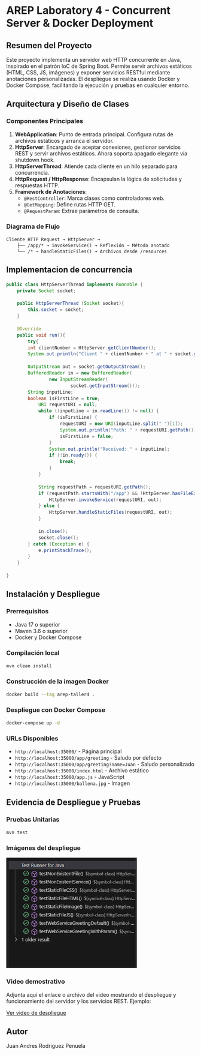 
# AREP Laboratory 4 - Concurrent Server & Docker Deployment

## Resumen del Proyecto

Este proyecto implementa un servidor web HTTP concurrente en Java, inspirado en el patrón IoC de Spring Boot. Permite servir archivos estáticos (HTML, CSS, JS, imágenes) y exponer servicios RESTful mediante anotaciones personalizadas. El despliegue se realiza usando Docker y Docker Compose, facilitando la ejecución y pruebas en cualquier entorno.

## Arquitectura y Diseño de Clases

### Componentes Principales

1. **WebApplication**: Punto de entrada principal. Configura rutas de archivos estáticos y arranca el servidor.
2. **HttpServer**: Encargado de aceptar conexiones, gestionar servicios REST y servir archivos estáticos. Ahora soporta apagado elegante vía shutdown hook.
3. **HttpServerThread**: Atiende cada cliente en un hilo separado para concurrencia.
4. **HttpRequest / HttpResponse**: Encapsulan la lógica de solicitudes y respuestas HTTP.
5. **Framework de Anotaciones**:
   - `@RestController`: Marca clases como controladores web.
   - `@GetMapping`: Define rutas HTTP GET.
   - `@RequestParam`: Extrae parámetros de consulta.

### Diagrama de Flujo

```
Cliente HTTP Request → HttpServer → 
    ├── /app/* → invokeService() → Reflexión → Método anotado
    └── /* → handleStaticFiles() → Archivos desde /resources
```
## Implementacion de concurrencia

```java
public class HttpServerThread implements Runnable {
    private Socket socket;

    public HttpServerThread (Socket socket){
        this.socket = socket;
    }

    @Override
    public void run(){
        try{
        int clientNumber = HttpServer.getClientNumber();
        System.out.println("Client " + clientNumber + " at " + socket.getInetAddress() + " has connected.");
        
        OutputStream out = socket.getOutputStream();
        BufferedReader in = new BufferedReader(
                new InputStreamReader(
                        socket.getInputStream()));
        String inputLine;
        boolean isFirstLine = true;
            URI requestURI = null;
            while ((inputLine = in.readLine()) != null) {
                if (isFirstLine) {
                    requestURI = new URI(inputLine.split(" ")[1]);
                    System.out.println("Path: " + requestURI.getPath());
                    isFirstLine = false;
                }
                System.out.println("Received: " + inputLine);
                if (!in.ready()) {
                    break;
                }
            }
            
            String requestPath = requestURI.getPath();
            if (requestPath.startsWith("/app") && !HttpServer.hasFileExtension(requestPath)) {
                HttpServer.invokeService(requestURI, out);
            } else {
                HttpServer.handleStaticFiles(requestURI, out);
            }
            
            in.close();
            socket.close();
        } catch (Exception e) {
            e.printStackTrace();
        }
    }

}
```

## Instalación y Despliegue

### Prerrequisitos
- Java 17 o superior
- Maven 3.6 o superior
- Docker y Docker Compose

### Compilación local
```bash
mvn clean install
```

### Construcción de la imagen Docker
```bash
docker build --tag arep-taller4 .
```

### Despliegue con Docker Compose
```bash
docker-compose up -d
```

### URLs Disponibles
- `http://localhost:35000/` - Página principal
- `http://localhost:35000/app/greeting` - Saludo por defecto
- `http://localhost:35000/app/greeting?name=Juan` - Saludo personalizado
- `http://localhost:35000/index.html` - Archivo estático
- `http://localhost:35000/app.js` - JavaScript
- `http://localhost:35000/ballena.jpg` - Imagen


## Evidencia de Despliegue y Pruebas

### Pruebas Unitarias
```bash
mvn test
```

### Imágenes del despliegue

![test](./resources/img/Test.png)

### Video demostrativo

Adjunta aquí el enlace o archivo del video mostrando el despliegue y funcionamiento del servidor y los servicios REST. Ejemplo:

[Ver video de despliegue](https://pruebacorreoescuelaingeduco-my.sharepoint.com/:v:/g/personal/juan_rpenuela_mail_escuelaing_edu_co/EXLc9YEIEcNMq5Unk1X2Z9UBCDfu7DTmsc-WZWnEMaBllQ?nav=eyJyZWZlcnJhbEluZm8iOnsicmVmZXJyYWxBcHAiOiJPbmVEcml2ZUZvckJ1c2luZXNzIiwicmVmZXJyYWxBcHBQbGF0Zm9ybSI6IldlYiIsInJlZmVycmFsTW9kZSI6InZpZXciLCJyZWZlcnJhbFZpZXciOiJNeUZpbGVzTGlua0NvcHkifX0&e=fcxFPQ)




## Autor
Juan Andres Rodriguez Penuela


